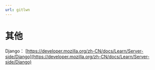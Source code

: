 ```yaml
---
url: gitlwn
---
```


# 其他
 
Django： [https://developer.mozilla.org/zh-CN/docs/Learn/Server-side/Django](https://developer.mozilla.org/zh-CN/docs/Learn/Server-side/Django)
